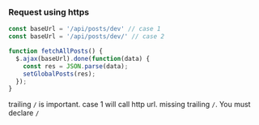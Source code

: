 ### Request using https

```js
const baseUrl = '/api/posts/dev' // case 1
const baseUrl = '/api/posts/dev/' // case 2

function fetchAllPosts() {
  $.ajax(baseUrl).done(function(data) {
    const res = JSON.parse(data);
    setGlobalPosts(res);
  });
}
```

trailing `/` is important. case 1 will call http url. missing trailing `/`. You must declare `/`